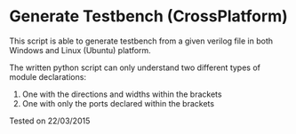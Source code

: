 Generate Testbench (CrossPlatform)
=================================

This script is able to generate testbench from a given verilog file in both Windows and Linux (Ubuntu) platform.

The written python script can only understand two different types of module declarations:
1. One with the directions and widths within the brackets
2. One with only the ports declared within the brackets 

Tested on 22/03/2015


